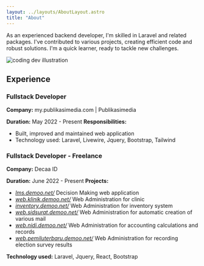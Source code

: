 ```yaml
---
layout: ../layouts/AboutLayout.astro
title: "About"
---
```


As an experienced backend developer, I'm skilled in Laravel and related packages. I've contributed to various projects, creating efficient code and robust solutions. I'm a quick learner, ready to tackle new challenges.

<div>
  <img src="/new_ava.jpg" class="sm:w-1/2 mx-auto" alt="coding dev illustration">
</div>

## Experience

### Fullstack Developer
**Company:** my.publikasimedia.com | Publikasimedia

**Duration:** May 2022 - Present
**Responsibilities:**
- Built, improved and maintained web application
- Technology used: Laravel, Livewire, Jquery, Bootstrap, Tailwind

### Fullstack Developer - Freelance
**Company:** Decaa ID

**Duration:** June 2022 - Present
**Projects:**
- *[lms.demoo.net/](https://lms.demoo.net/)* Decision Making web application
- *[web.klinik.demoo.net/](https://web.klinik.demoo.net/)* Web Administration for clinic
- *[inventory.demoo.net/](https://inventory.demoo.net/)* Web Administration for inventory system
- *[web.sidsurat.demoo.net/](https://web.sidsurat.demoo.net/)* Web Administration for automatic creation of various mail
- *[web.nidi.demoo.net/](https://web.nidi.demoo.net/)* Web Administration for accounting calculations and records
- *[web.pemiluterbaru.demoo.net/](https://web.pemiluterbaru.demoo.net/)* Web Administration for recording election survey results

**Technology used:** Laravel, Jquery, React, Bootstrap

